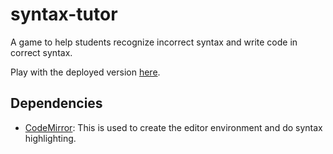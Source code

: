 # syntax-tutor
A game to help students recognize incorrect syntax and write code in correct syntax.

Play with the deployed version [here](https://reesdraminski.com/syntax-tutor).

## Dependencies
* [CodeMirror](https://codemirror.net/): This is used to create the editor environment and do syntax highlighting.